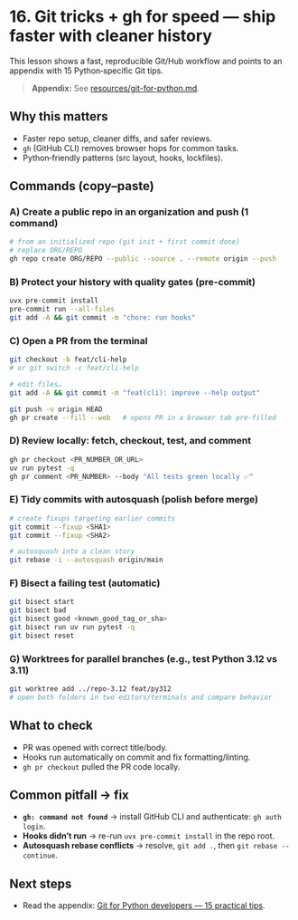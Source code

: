 # 16. Git tricks + gh for speed — ship faster with cleaner history

This lesson shows a fast, reproducible Git/Hub workflow and points to an appendix with 15 Python‑specific Git tips.

> **Appendix:** See [resources/git-for-python.md](../resources/git-for-python.md).

## Why this matters
- Faster repo setup, cleaner diffs, and safer reviews.
- `gh` (GitHub CLI) removes browser hops for common tasks.
- Python‑friendly patterns (src layout, hooks, lockfiles).

## Commands (copy–paste)

### A) Create a public repo in an organization and push (1 command)
```bash
# from an initialized repo (git init + first commit done)
# replace ORG/REPO
gh repo create ORG/REPO --public --source . --remote origin --push
```

### B) Protect your history with quality gates (pre-commit)
```bash
uvx pre-commit install
pre-commit run --all-files
git add -A && git commit -m "chore: run hooks"
```

### C) Open a PR from the terminal
```bash
git checkout -b feat/cli-help
# or git switch -c feat/cli-help

# edit files…
git add -A && git commit -m "feat(cli): improve --help output"

git push -u origin HEAD
gh pr create --fill --web   # opens PR in a browser tab pre-filled
```

### D) Review locally: fetch, checkout, test, and comment
```bash
gh pr checkout <PR_NUMBER_OR_URL>
uv run pytest -q
gh pr comment <PR_NUMBER> --body "All tests green locally ✅"
```

### E) Tidy commits with autosquash (polish before merge)
```bash
# create fixups targeting earlier commits
git commit --fixup <SHA1>
git commit --fixup <SHA2>

# autosquash into a clean story
git rebase -i --autosquash origin/main
```

### F) Bisect a failing test (automatic)
```bash
git bisect start
git bisect bad
git bisect good <known_good_tag_or_sha>
git bisect run uv run pytest -q
git bisect reset
```

### G) Worktrees for parallel branches (e.g., test Python 3.12 vs 3.11)
```bash
git worktree add ../repo-3.12 feat/py312
# open both folders in two editors/terminals and compare behavior
```

## What to check
- PR was opened with correct title/body.
- Hooks run automatically on commit and fix formatting/linting.
- `gh pr checkout` pulled the PR code locally.

## Common pitfall → fix
- **`gh: command not found`** → install GitHub CLI and authenticate: `gh auth login`.
- **Hooks didn’t run** → re-run `uvx pre-commit install` in the repo root.
- **Autosquash rebase conflicts** → resolve, `git add .`, then `git rebase --continue`.

## Next steps
- Read the appendix: [Git for Python developers — 15 practical tips](../resources/git-for-python.md).
